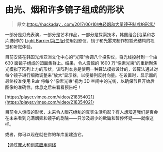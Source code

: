 # 由光、烟和许多镜子组成的形状

> 原文:[https://hackaday . com/2017/06/10/由轻烟和大量镜子制成的形状/](https://hackaday.com/2017/06/10/shapes-made-from-light-smoke-and-a-lot-of-mirrors/)

一部分是灯光表演，一部分是艺术作品，一部分是探索技术，韩国组合[泡菜和芯片]制作的 [Light Barrier(第三版)](http://www.creativeapplications.net/vvvv/the-light-barrier-third-edition-drawings-volumes-in-the-air-with-light/)使用投影仪、镜子和光雾来制作短暂光结构的视觉和听觉体验。

目前安装在韩国光州亚洲文化中心的“光障”协调八个投影仪，将光线投射到一个由 630 面镜子组成的凹面集群上。结果，令人震惊的 1600 万“像素光束”的重新聚焦光模拟了阵列上方的形状。该阵列本身是使用一种算法模拟设计的，该算法通过对每个镜子进行细微调整来“放大”显示器，以便排列反射向量。在设置时，显示器的最终校准使用 Rulr 将每个“像素光束”视为 3D 空间中的光线，以确保节目开始后图像的准确性。休息之后来看看预告吧！

[https://player.vimeo.com/video/218354021](https://player.vimeo.com/video/218354021)

目前令人惊叹的形状，未来令人眼花缭乱的真实生活电影？有人想知道我们是否会在未来看到充满烟雾和镜子的剧院——只涉及最少的欺骗和暂停怀疑——就像这样。

或者，你可以现在就在你的车库里建造它。

【通过[庞大](http://www.thisiscolossal.com/2017/05/light-barrier-kimchi-and-chips/)和[创意应用网络](http://www.creativeapplications.net/)